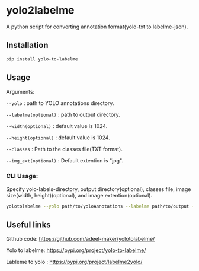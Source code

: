 # yolo2labelme

A python script for converting annotation format(yolo-txt to labelme-json).

## Installation
```bash
pip install yolo-to-labelme
```
## Usage
Arguments:

`--yolo` : path to YOLO annotations directory.

`--labelme(optional)` : path to output directory.
 
`--width(optional)` : default value is 1024.

`--height(optional)` : default value is 1024.

`--classes` : Path to the classes file(TXT format).

`--img_ext(optional)` : Default extention is "jpg".

### CLI Usage:
Specify yolo-labels-directory, output directory(optional), classes file, image size(width, height)(optional), and image extention(optional).

```bash
yolotolabelme --yolo path/to/yoloAnnotations --labelme path/to/output --classes path/to/classes-file
```

## Useful links
Github code: https://github.com/adeel-maker/yolotolabelme/

Yolo to labelme: https://pypi.org/project/yolo-to-labelme/

Lableme to yolo : https://pypi.org/project/labelme2yolo/